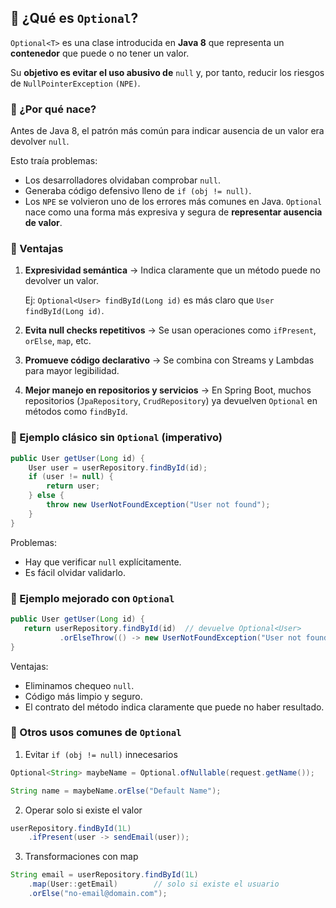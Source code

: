 ## 🔹 ¿Qué es `Optional`?
`Optional<T>` es una clase introducida en **Java 8** que representa un **contenedor** que puede o no tener un valor.

Su **objetivo es evitar el uso abusivo de** `null` y, por tanto, reducir los riesgos de `NullPointerException` `(NPE)`.

### 🔹 ¿Por qué nace?
Antes de Java 8, el patrón más común para indicar ausencia de un valor era devolver `null`.

Esto traía problemas:
- Los desarrolladores olvidaban comprobar `null`.
- Generaba código defensivo lleno de `if (obj != null)`.
- Los `NPE` se volvieron uno de los errores más comunes en Java.
`Optional` nace como una forma más expresiva y segura de **representar ausencia de valor**.

### 🔹 Ventajas
1. **Expresividad semántica** → Indica claramente que un método puede no devolver un valor.

   Ej: `Optional<User> findById(Long id)` es más claro que `User findById(Long id)`.

2. **Evita null checks repetitivos** → Se usan operaciones como `ifPresent`, `orElse`, `map`, etc.
3. **Promueve código declarativo** → Se combina con Streams y Lambdas para mayor legibilidad.
4. **Mejor manejo en repositorios y servicios** → En Spring Boot, muchos repositorios (`JpaRepository`, `CrudRepository`) ya devuelven `Optional` en métodos como `findById`.

### 🔹 Ejemplo clásico sin `Optional` (imperativo)
```java
public User getUser(Long id) {
    User user = userRepository.findById(id);
    if (user != null) {
        return user;
    } else {
        throw new UserNotFoundException("User not found");
    }
}
```
Problemas:
- Hay que verificar `null` explícitamente.
- Es fácil olvidar validarlo.

### 🔹 Ejemplo mejorado con `Optional`
```java
public User getUser(Long id) {
   return userRepository.findById(id)  // devuelve Optional<User>
           .orElseThrow(() -> new UserNotFoundException("User not found"));
}
```
Ventajas:
- Eliminamos chequeo `null`.
- Código más limpio y seguro.
- El contrato del método indica claramente que puede no haber resultado.

### 🔹 Otros usos comunes de `Optional`
1. Evitar `if (obj != null)` innecesarios

```java
Optional<String> maybeName = Optional.ofNullable(request.getName());

String name = maybeName.orElse("Default Name");
```

2. Operar solo si existe el valor

```java
userRepository.findById(1L)
    .ifPresent(user -> sendEmail(user));
```

3. Transformaciones con map

```java
String email = userRepository.findById(1L)
    .map(User::getEmail)        // solo si existe el usuario
    .orElse("no-email@domain.com");
```
